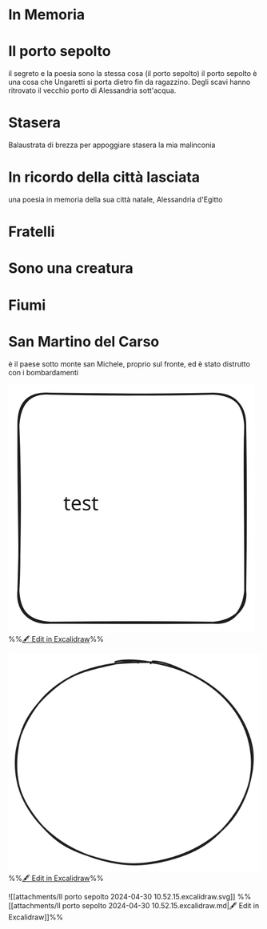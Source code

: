 # In Memoria

# Il porto sepolto
il segreto e la poesia sono la stessa cosa (il porto sepolto)
il porto sepolto è una cosa che Ungaretti si porta dietro fin da ragazzino. Degli scavi hanno ritrovato il vecchio porto di Alessandria sott'acqua.
# Stasera
Balaustrata di brezza
per appoggiare stasera
la mia malinconia
# In ricordo della città lasciata
una poesia in memoria della sua città natale, Alessandria d'Egitto
# Fratelli

# Sono una creatura

# Fiumi

# San Martino del Carso
è il paese sotto monte san Michele, proprio sul fronte, ed è stato distrutto con i bombardamenti

![](Excalidraw/Il%20porto%20sepolto%202024-04-30%2010.39.53.excalidraw.svg)
%%[🖋 Edit in Excalidraw](Excalidraw/Il%20porto%20sepolto%202024-04-30%2010.39.53.excalidraw.md)%%

![](Il%20porto%20sepolto%202024-04-30%2010.42.58.excalidraw.svg)
%%[🖋 Edit in Excalidraw](Excalidraw/Il%20porto%20sepolto%202024-04-30%2010.42.58.excalidraw.md)%%

![[attachments/Il porto sepolto 2024-04-30 10.52.15.excalidraw.svg]]
%%[[attachments/Il porto sepolto 2024-04-30 10.52.15.excalidraw.md|🖋 Edit in Excalidraw]]%%